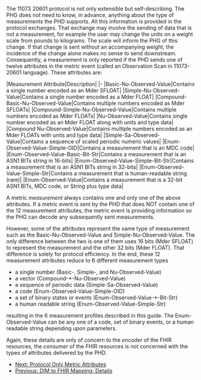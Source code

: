 The 11073 20601 protocol is not only extensible but self-describing. The PHG does not need to know, in advance, anything about the type of measurements the PHD supports. All this information is provided in the protocol exchanges. That exchange may involve the sending of data that is not a measurement, for example the user may change the units on a weight scale from pounds to kilograms. The scale will inform the PHG of this change. If that change is sent without an accompanying weight, the incidence of the change alone makes no sense to send downstream. Consequently, a measurement is only reported if the PHD sends one of twelve attributes in the metric event (called an Observation Scan in 11073-20601 language). These attributes are:

|Measurement Attribute|Description|
|-
|Basic-Nu-Observed-Value|Contains a single number encoded as an Mder SFLOAT|
|Simple-Nu-Observed-Value|Contains a single number encoded as a Mder FLOAT|
|Compound-Basic-Nu-Observed-Value|Contains multiple numbers encoded as Mder SFLOATs|
|Compound-Simple-Nu-Observed-Value|Contains multiple numbers encoded as Mder FLOATs|
|Nu-Observed-Value|Contains single number encoded as an Mder FLOAT along with units and type data|
|Compound Nu-Observed-Value|Contains multiple numbers encoded as an Mder FLOATs with units and type data|
|Simple-Sa-Observed-Value|Contains a sequence of scaled periodic numeric values|
|Enum-Observed-Value-Simple-OID|Contains a measurement that is an MDC code|
|Enum-Observed-Value-Basic-Bit-Str|Contains a measurement that is an ASN1 BITs string in 16-bits|
|Enum-Observed-Value-Simple-Bit-Str|Contains a measurement that is an ASN1 BITs string in 32-bits|
|Enum-Observed-Value-Simple-Str|Contains a measurement that is human-readable string (rare)|
|Enum-Observed-Value|Contains a measurement that is a 32-bit ASN1 BITs, MDC code, or String plus type data|

A metric *measurement* always contains one and only one of the above attributes. If a metric event is sent by the PHD that does NOT contain one of the 12 measurement attributes, the metric event is providing information so the PHG can decode any subsequently sent measurements.

However, some of the attributes represent the same type of measurement such as the Basic-Nu-Observed-Value and Simple-Nu-Observed-Value. The only difference between the two is one of them uses 16 bits (Mder SFLOAT) to represent the measurement and the other 32 bits (Mder FLOAT). That difference is solely for protocol efficiency. In the end, these 12 measurement attributes reduce to 6 different measurement types

 - a single number (Basic-, Simple-, and Nu-Observed-Value)
 - a vector (Compound-*-Nu-Observed-Value)
 - a sequence of periodic data (Simple-Sa-Observed-Value)
 - a code (Enum-Observed-Value-Simple-OID)
 - a set of binary states or events (Enum-Observed-Value-*-Bit-Str)
 - a human readable string (Enum-Observed-Value-Simple-Str)
 
 resulting in the 6 measurement profiles described in this guide. The Enum-Observed-Value can be any one of a code, set of binary events, or a human readable string depending upon parameters.

Again, these details are only of concern to the *encoder* of the FHIR resources, the *consumer* of the FHIR resources is not concerned with the types of attributes delivered by the PHD.

 - [Next: Protocol Only Metric Attributes](MetricAttributesofNoInterest.html)
 - [Previous: DIM to FHIR Mapping; Details](DIMtoFHIRMappingDetails.html)

 





